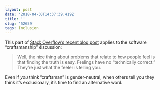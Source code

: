 ```yaml
---
layout: post
date: '2018-04-30T14:37:39.419Z'
title: ''
slug: '52659'
tags: Inclusion
---
```

This part of [Stack Overflow’s recent blog post](https://stackoverflow.blog/2018/04/26/stack-overflow-isnt-very-welcoming-its-time-for-that-to-change/) applies to the software “craftsmanship” discussion:

> Well, the nice thing about problems that relate to how people feel is that finding the truth is easy. Feelings have no “technically correct.” They’re just what the feeler is telling you.

Even if *you* think “craftsman” is gender-neutral, when others tell you they think it’s exclusionary, it’s time to find an alternative word.
